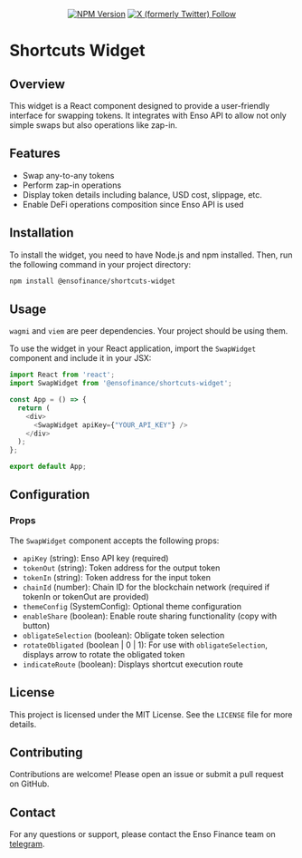 <div align="center">

[![NPM Version](https://img.shields.io/npm/v/%40ensofinance%2Fshortcuts-widget)](https://www.npmjs.com/package/%40ensofinance%2Fshortcuts-widget)
[![X (formerly Twitter) Follow](https://img.shields.io/twitter/follow/EnsoBuild)](https://twitter.com/EnsoBuild)

</div>

# Shortcuts Widget

## Overview

This widget is a React component designed to provide a user-friendly interface for swapping tokens. It integrates with Enso API to allow not only simple swaps but also operations like zap-in.

## Features

- Swap any-to-any tokens
- Perform zap-in operations
- Display token details including balance, USD cost, slippage, etc.
- Enable DeFi operations composition since Enso API is used

## Installation

To install the widget, you need to have Node.js and npm installed. Then, run the following command in your project directory:

```bash
npm install @ensofinance/shortcuts-widget
```

## Usage

`wagmi` and `viem` are peer dependencies. Your project should be using them.

To use the widget in your React application, import the `SwapWidget` component and include it in your JSX:

```typescript
import React from 'react';
import SwapWidget from '@ensofinance/shortcuts-widget';

const App = () => {
  return (
    <div>
      <SwapWidget apiKey={"YOUR_API_KEY"} />
    </div>
  );
};

export default App;
```

## Configuration

### Props

The `SwapWidget` component accepts the following props:

- `apiKey` (string): Enso API key (required)
- `tokenOut` (string): Token address for the output token
- `tokenIn` (string): Token address for the input token
- `chainId` (number): Chain ID for the blockchain network (required if tokenIn or tokenOut are provided)
- `themeConfig` (SystemConfig): Optional theme configuration
- `enableShare` (boolean): Enable route sharing functionality (copy with button)
- `obligateSelection` (boolean): Obligate token selection
- `rotateObligated` (boolean | 0 | 1): For use with `obligateSelection`, displays arrow to rotate the obligated token
- `indicateRoute` (boolean): Displays shortcut execution route

## License

This project is licensed under the MIT License. See the `LICENSE` file for more details.

## Contributing

Contributions are welcome! Please open an issue or submit a pull request on GitHub.

## Contact

For any questions or support, please contact the Enso Finance team on [telegram](https://t.me/enso_intent_engine).
